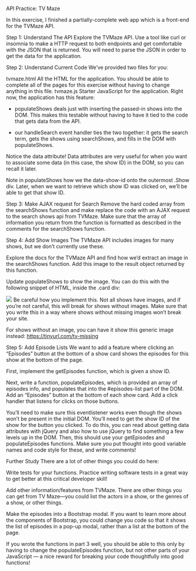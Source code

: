 API Practice: TV Maze

In this exercise, I finished a partially-complete web app which is a front-end for the TVMaze API.

Step 1: Understand The API
Explore the TVMaze API. Use a tool like curl or insomnia to make a HTTP request to both endpoints and get comfortable with the JSON that is returned. You will need to parse the JSON in order to get the data for the application.

Step 2: Understand Current Code
We’ve provided two files for you:

tvmaze.html
All the HTML for the application. You should be able to complete all of the pages for this exercise without having to change anything in this file.
tvmaze.js
Starter JavaScript for the application.
Right now, the application has this feature:

- populateShows deals just with inserting the passed-in shows into the DOM. This makes this testable without having to have it tied to the code that gets data from the API.

- our handleSearch event handler ties the two together: it gets the search term, gets the shows using searchShows, and fills in the DOM with populateShows.

Notice the data attribute!  Data attributes are very useful for when you want to associate some data (in this case, the show ID) in the DOM, so you can recall it later.

Note in populateShows how we the data-show-id onto the outermost .Show div. Later, when we want to retrieve which show ID was clicked on, we’ll be able to get that show ID.

Step 3: Make AJAX request for Search
Remove the hard coded array from the searchShows function and make replace the code with an AJAX request to the search shows api from TVMaze. Make sure that the array of information you return from the function is formatted as described in the comments for the searchShows function.

Step 4: Add Show Images
The TVMaze API includes images for many shows, but we don’t currently use these.

Explore the docs for the TVMaze API and find how we’d extract an image in the searchShows function. Add this image to the result object returned by this function.

Update populateShows to show the image. You can do this with the following snippet of HTML, inside the .card div:

<img class="card-img-top" src="/path/to/image">
Be careful how you implement this. Not all shows have images, and if you’re not careful, this will break for shows without images. Make sure that you write this in a way where shows without missing images won’t break your site.

For shows without an image, you can have it show this generic image instead: https://tinyurl.com/tv-missing

Step 5: Add Episode Lists
We want to add a feature where clicking an “Episodes” button at the bottom of a show card shows the episodes for this show at the bottom of the page.

First, implement the getEpisodes function, which is given a show ID. 

Next, write a function, populateEpisodes, which is provided an array of episodes info, and populates that into the #episodes-list part of the DOM. Add an “Episodes” button at the bottom of each show card.  Add a click handler that listens for clicks on those buttons.

You’ll need to make sure this eventlistener works even though the shows won’t be present in the initial DOM.  You’ll need to get the show ID of the show for the button you clicked. To do this, you can read about getting data attributes with jQuery and also how to use jQuery to find something a few levels up in the DOM. Then, this should use your getEpisodes and populateEpisodes functions.
Make sure you put thought into good variable names and code style for these, and write comments!

Further Study
There are a lot of other things you could do here:

Write tests for your functions. Practice writing software tests in a great way to get better at this critical developer skill!

Add other information/features from TVMaze. There are other things you can get from TV Maze—you could list the actors in a show, or the genres of a show, or other things.

Make the episodes into a Bootstrap modal. If you want to learn more about the components of Bootstrap, you could change you code so that it shows the list of episodes in a pop-up modal, rather than a list at the bottom of the page.

If you wrote the functions in part 3 well, you should be able to this only by having to change the populateEpisodes function, but not other parts of your JavaScript — a nice reward for breaking your code thoughtfully into good functions!